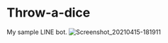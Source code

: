 # Throw-a-dice
My sample LINE bot.
![Screenshot_20210415-181911](https://user-images.githubusercontent.com/61966044/114846034-4096e780-9e17-11eb-8c27-02bd48e688a9.png)
